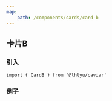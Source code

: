 ```yaml
---
map:
    path: /components/cards/card-b
---
```


## 卡片B

### 引入

`import { CardB } from '@lhlyu/caviar'`

### 例子
